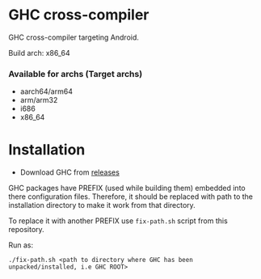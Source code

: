 # GHC cross-compiler

GHC cross-compiler targeting Android.

Build arch: x86_64

### Available for archs (Target archs)

- aarch64/arm64
- arm/arm32
- i686
- x86_64

# Installation

- Download GHC from [releases](https://github.com/MrAdityaAlok/termux-ghc-cross-compiler/releases)

GHC packages have PREFIX (used while building them) embedded into there configuration files.
Therefore, it should be replaced with path to the installation directory to make it work from that directory.

To replace it with another PREFIX use `fix-path.sh` script from this repository.

Run as:

```
./fix-path.sh <path to directory where GHC has been unpacked/installed, i.e GHC ROOT>
```
